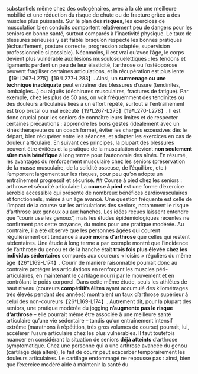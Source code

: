 substantiels même chez des octogénaires, avec à la clé une meilleure mobilité et une réduction du risque de chute ou de fracture grâce à des muscles plus puissants. Sur le plan des **risques**, les exercices de musculation bien conduits comportent relativement peu de dangers pour les seniors en bonne santé, surtout comparés à l’inactivité physique. Le taux de blessures sérieuses y est faible lorsqu’on respecte les bonnes pratiques (échauffement, posture correcte, progression adaptée, supervision professionnelle si possible). Néanmoins, il est vrai qu’avec l’âge, le corps devient plus vulnérable aux lésions musculosquelettiques : les tendons et ligaments perdent un peu de leur élasticité, l’arthrose ou l’ostéoporose peuvent fragiliser certaines articulations, et la récupération est plus lente【19†L267-L275】【19†L277-L283】. Ainsi, un **surmenage ou une technique inadéquate** peut entraîner des blessures d’usure (tendinites, lombalgies…) ou aiguës (déchirures musculaires, fractures de fatigue). Par exemple, chez les plus de 50 ans, on voit fréquemment des tendinites ou des douleurs articulaires liées à un effort répété, surtout si l’entraînement est trop brutal ou mal exécuté【19†L267-L275】【19†L270-L278】. Il est donc crucial pour les seniors de connaître leurs limites et de respecter certaines précautions : apprendre les bons gestes (idéalement avec un kinésithérapeute ou un coach formé), éviter les charges excessives dès le départ, bien récupérer entre les séances, et adapter les exercices en cas de douleur articulaire. En suivant ces principes, la plupart des blessures peuvent être évitées et la pratique de la musculation devient **non seulement sûre mais bénéfique** à long terme pour l’autonomie des aînés. En résumé, les avantages du renforcement musculaire chez les seniors (préservation de la masse musculaire, de la solidité osseuse, de l’équilibre, etc.) l’emportent largement sur les risques, pour peu qu’on adopte un entraînement progressif et sécurisé. ## Course à pied chez les seniors : arthrose et sécurité articulaire La **course à pied** est une forme d’exercice aérobie accessible qui présente de nombreux bénéfices cardiovasculaires et fonctionnels, même à un âge avancé. Une question fréquente est celle de l’impact de la course sur les articulations des seniors, notamment le risque d’arthrose aux genoux ou aux hanches. Les idées reçues laissent entendre que “courir use les genoux”, mais les études épidémiologiques récentes ne confirment pas cette croyance, du moins pour une pratique modérée. Au contraire, il a été observé que les personnes âgées qui courent régulièrement ont tendance à **avoir moins d’arthrose** que celles qui restent sédentaires. Une étude à long terme a par exemple montré que l’incidence de l’arthrose du genou et de la hanche était **trois fois plus élevée chez les individus sédentaires** comparés aux coureurs « loisirs » réguliers du même âge【26†L169-L174】. Courir de manière raisonnable pourrait donc au contraire protéger les articulations en renforçant les muscles péri-articulaires, en maintenant le cartilage nourri par le mouvement et en contrôlant le poids corporel. Dans cette même étude, seuls les athlètes de haut niveau (coureurs **compétitifs élites** ayant accumulé des kilométrages très élevés pendant des années) montraient un taux d’arthrose supérieur à celui des non-coureurs【26†L169-L174】. Autrement dit, pour la plupart des seniors, une pratique modérée du jogging **n’augmente pas le risque d’arthrose** – elle pourrait même être associée à une meilleure santé articulaire qu’une vie sédentaire – tandis qu’un entraînement intensif extrême (marathons à répétition, très gros volumes de course) pourrait, lui, accélérer l’usure articulaire chez les plus vulnérables. Il faut toutefois nuancer en considérant la situation de seniors **déjà atteints** d’arthrose symptomatique. Chez une personne qui a une arthrose avancée du genou (cartilage déjà altéré), le fait de courir peut exacerber temporairement les douleurs articulaires. Le cartilage endommagé ne repousse pas : ainsi, bien que l’exercice modéré aide à maintenir la santé du